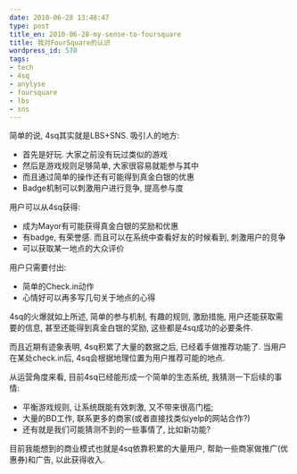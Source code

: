 ```yaml
---
date: 2010-06-28 13:48:47
type: post
title_en: 2010-06-28-my-sense-to-foursquare
title: 我对FourSquare的认识
wordpress_id: 570
tags:
- tech
- 4sq
- anylyse
- foursquare
- lbs
- sns
---
```


简单的说, 4sq其实就是LBS+SNS. 吸引人的地方:

* 首先是好玩. 大家之前没有玩过类似的游戏
* 然后是游戏规则足够简单, 大家很容易就能参与其中
* 而且通过简单的操作还有可能得到真金白银的优惠
* Badge机制可以刺激用户进行竞争, 提高参与度

用户可以从4sq获得:

* 成为Mayor有可能获得真金白银的奖励和优惠
* 有badge, 有荣誉感. 而且可以在系统中查看好友的时候看到, 刺激用户的竞争
* 可以获取某一地点的大众评价

用户只需要付出:

* 简单的Check.in动作
* 心情好可以再多写几句关于地点的心得

4sq的火爆就如上所述, 简单的参与机制, 有趣的规则, 激励措施, 用户还能获取需要的信息, 甚至还能得到真金白银的奖励, 这些都是4sq成功的必要条件.

而且近期有迹象表明, 4sq积累了大量的数据之后, 已经着手做推荐功能了. 当用户在某处check.in后, 4sq会根据地理位置为用户推荐可能的地点.

从运营角度来看, 目前4sq已经能形成一个简单的生态系统, 我猜测一下后续的事情:

* 平衡游戏规则, 让系统既能有效刺激, 又不带来很高门槛;
* 大量的BD工作, 联系更多的商家(或者直接找类似yelp的网站合作?)
* 还有就是我们可能猜测不到的一些事情了, 比如新功能?

目前我能想到的商业模式也就是4sq依靠积累的大量用户, 帮助一些商家做推广(优惠券)和广告, 以此获得收入.
